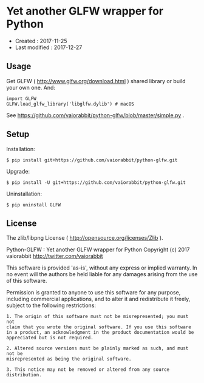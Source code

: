 <!-- -*- mode:markdown; coding:utf-8; -*- -->

# Yet another GLFW wrapper for Python #

*   Created : 2017-11-25
*   Last modified : 2017-12-27

## Usage ##

Get GLFW ( http://www.glfw.org/download.html ) shared library or build your own one. And:

    import GLFW
    GLFW.load_glfw_library('libglfw.dylib') # macOS

See https://github.com/vaiorabbit/python-glfw/blob/master/simple.py .

## Setup ##

Installation:

    $ pip install git+https://github.com/vaiorabbit/python-glfw.git

Upgrade:

    $ pip install -U git+https://github.com/vaiorabbit/python-glfw.git

Uninstallation:

    $ pip uninstall GLFW

## License ##

The zlib/libpng License ( http://opensource.org/licenses/Zlib ).

Python-GLFW : Yet another GLFW wrapper for Python
Copyright (c) 2017 vaiorabbit <http://twitter.com/vaiorabbit>

This software is provided 'as-is', without any express or implied
warranty. In no event will the authors be held liable for any damages
arising from the use of this software.

Permission is granted to anyone to use this software for any purpose,
including commercial applications, and to alter it and redistribute it
freely, subject to the following restrictions:

    1. The origin of this software must not be misrepresented; you must not
    claim that you wrote the original software. If you use this software
    in a product, an acknowledgment in the product documentation would be
    appreciated but is not required.

    2. Altered source versions must be plainly marked as such, and must not be
    misrepresented as being the original software.

    3. This notice may not be removed or altered from any source
    distribution.
